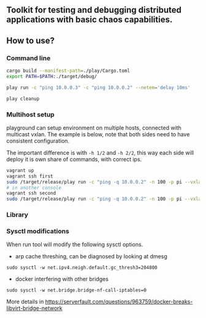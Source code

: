 Toolkit for testing and debugging distributed applications with basic chaos capabilities.
---

## How to use?
### Command line
```bash
cargo build --manifest-path=./play/Cargo.toml
export PATH=$PATH:./target/debug/
```

```bash
play run -c "ping 10.0.0.3" -c "ping 10.0.0.2" --netem='delay 10ms'
```

```bash
play cleanup
```

### Multihost setup

playground can setup environment on multiple hosts, connected with multicast vxlan. The example is below, note that both sides need to have consistent configuration. 

The important difference is with `-h 1/2` and `-h 2/2`, this way each side will deploy it is own share of commands, with correct ips.

```bash
vagrant up
vagrant ssh first 
sudo /target/release/play run -c "ping -q 10.0.0.2" -n 100 -p pi --vxlan-device eth1 -h 1/2
# in another console
vagrant ssh second
sudo /target/release/play run -c "ping -q 10.0.0.2" -n 100 -p pi --vxlan-device eth1 -h 2/2
```

### Library


### Sysctl modifications

When run tool will modify the following sysctl options.

- arp cache threshing, can be diagnosed by looking at dmesg
```
sudo sysctl -w net.ipv4.neigh.default.gc_thresh3=204800
```
- docker interfering with other bridges
```
sudo sysctl -w net.bridge.bridge-nf-call-iptables=0
```

More details in https://serverfault.com/questions/963759/docker-breaks-libvirt-bridge-network
